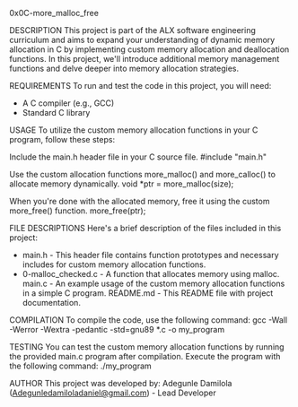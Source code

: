 0x0C-more_malloc_free

DESCRIPTION
This project is part of the ALX software engineering curriculum and aims to expand your understanding of dynamic memory allocation in C by implementing custom memory allocation and deallocation functions. In this project, we'll introduce additional memory management functions and delve deeper into memory allocation strategies.

REQUIREMENTS
To run and test the code in this project, you will need:
* A C compiler (e.g., GCC)
* Standard C library

USAGE
To utilize the custom memory allocation functions in your C program, follow these steps:

Include the main.h header file in your C source file.
#include "main.h"

Use the custom allocation functions more_malloc() and more_calloc() to allocate memory dynamically.
void *ptr = more_malloc(size);

When you're done with the allocated memory, free it using the custom more_free() function.
more_free(ptr);

FILE DESCRIPTIONS
Here's a brief description of the files included in this project:

* main.h - This header file contains function prototypes and necessary includes for custom memory allocation functions.
* 0-malloc_checked.c - A function that allocates memory using malloc.
main.c - An example usage of the custom memory allocation functions in a simple C program.
README.md - This README file with project documentation.

COMPILATION
To compile the code, use the following command:
gcc -Wall -Werror -Wextra -pedantic -std=gnu89 *.c -o my_program

TESTING
You can test the custom memory allocation functions by running the provided main.c program after compilation. Execute the program with the following command:
./my_program

AUTHOR
This project was developed by:
Adegunle Damilola (Adegunledamiloladaniel@gmail.com) - Lead Developer